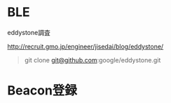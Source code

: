 # BLE
eddystone調査

http://recruit.gmo.jp/engineer/jisedai/blog/eddystone/

>git clone git@github.com:google/eddystone.git

# Beacon登録
